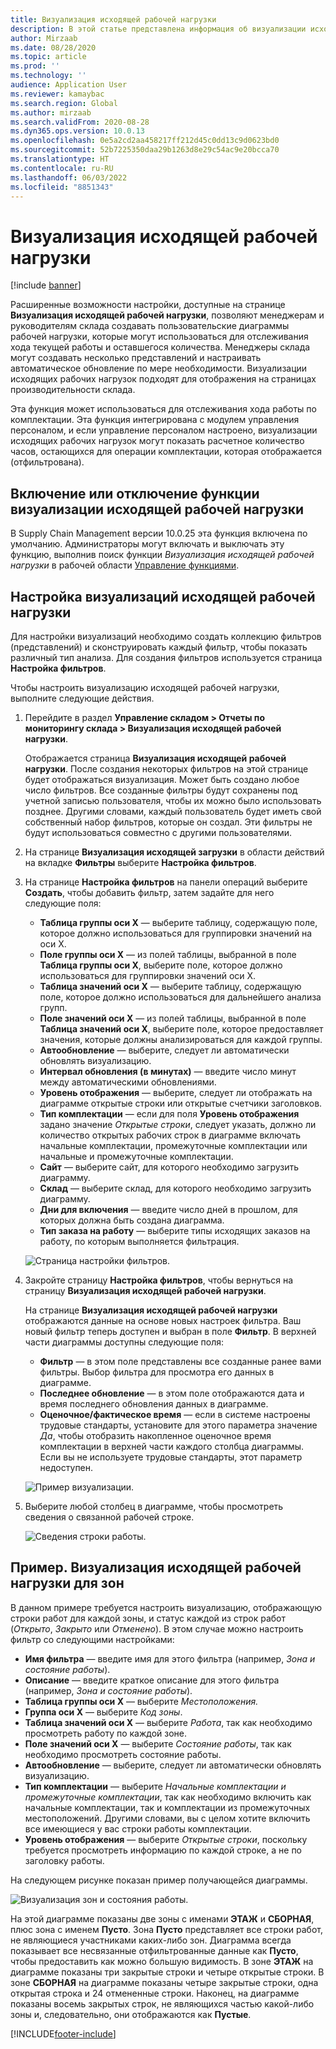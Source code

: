 ```yaml
---
title: Визуализация исходящей рабочей нагрузки
description: В этой статье представлена информация об визуализации исходящей рабочей нагрузке. Эта функция позволяет менеджерам склада и супервизорам создавать пользовательские диаграммы рабочей нагрузки, которые могут использоваться для отслеживания хода текущей работы и количества остатков. Менеджеры склада могут создавать несколько представлений и настраивать автоматическое обновление по мере необходимости.
author: Mirzaab
ms.date: 08/28/2020
ms.topic: article
ms.prod: ''
ms.technology: ''
audience: Application User
ms.reviewer: kamaybac
ms.search.region: Global
ms.author: mirzaab
ms.search.validFrom: 2020-08-28
ms.dyn365.ops.version: 10.0.13
ms.openlocfilehash: 0e5a2cd2aa458217ff212d45c0dd13c9d0623bd0
ms.sourcegitcommit: 52b7225350daa29b1263d8e29c54ac9e20bcca70
ms.translationtype: HT
ms.contentlocale: ru-RU
ms.lasthandoff: 06/03/2022
ms.locfileid: "8851343"
---
```

# <a name="outbound-workload-visualization"></a>Визуализация исходящей рабочей нагрузки

[!include [banner](../includes/banner.md)]

Расширенные возможности настройки, доступные на странице **Визуализация исходящей рабочей нагрузки**, позволяют менеджерам и руководителям склада создавать пользовательские диаграммы рабочей нагрузки, которые могут использоваться для отслеживания хода текущей работы и оставшегося количества. Менеджеры склада могут создавать несколько представлений и настраивать автоматическое обновление по мере необходимости. Визуализации исходящих рабочих нагрузок подходят для отображения на страницах производительности склада.

Эта функция может использоваться для отслеживания хода работы по комплектации. Эта функция интегрирована с модулем управления персоналом, и если управление персоналом настроено, визуализации исходящих рабочих нагрузок могут показать расчетное количество часов, остающихся для операции комплектации, которая отображается (отфильтрована).

## <a name="turn-the-outbound-workload-visualization-feature-on-or-off"></a>Включение или отключение функции визуализации исходящей рабочей нагрузки

В Supply Chain Management версии 10.0.25 эта функция включена по умолчанию. Администраторы могут включать и выключать эту функцию, выполнив поиск функции *Визуализация исходящей рабочей нагрузки* в рабочей области [Управление функциями](../../fin-ops-core/fin-ops/get-started/feature-management/feature-management-overview.md).

## <a name="set-up-outbound-workload-visualizations"></a>Настройка визуализаций исходящей рабочей нагрузки

Для настройки визуализаций необходимо создать коллекцию фильтров (представлений) и сконструировать каждый фильтр, чтобы показать различный тип анализа. Для создания фильтров используется страница **Настройка фильтров**.

Чтобы настроить визуализацию исходящей рабочей нагрузки, выполните следующие действия.

1. Перейдите в раздел **Управление складом \> Отчеты по мониторингу склада \> Визуализация исходящей рабочей нагрузки**.

    Отображается страница **Визуализация исходящей рабочей нагрузки**. После создания некоторых фильтров на этой странице будет отображаться визуализация. Может быть создано любое число фильтров. Все созданные фильтры будут сохранены под учетной записью пользователя, чтобы их можно было использовать позднее. Другими словами, каждый пользователь будет иметь свой собственный набор фильтров, которые он создал. Эти фильтры не будут использоваться совместно с другими пользователями.

1. На странице **Визуализация исходящей загрузки** в области действий на вкладке **Фильтры** выберите **Настройка фильтров**.
1. На странице **Настройка фильтров** на панели операций выберите **Создать**, чтобы добавить фильтр, затем задайте для него следующие поля:

    - **Таблица группы оси X** — выберите таблицу, содержащую поле, которое должно использоваться для группировки значений на оси X.
    - **Поле группы оси X** — из полей таблицы, выбранной в поле **Таблица группы оси X**, выберите поле, которое должно использоваться для группировки значений оси X.
    - **Таблица значений оси X** — выберите таблицу, содержащую поле, которое должно использоваться для дальнейшего анализа групп.
    - **Поле значений оси X** — из полей таблицы, выбранной в поле **Таблица значений оси X**, выберите поле, которое предоставляет значения, которые должны анализироваться для каждой группы.
    - **Автообновление** — выберите, следует ли автоматически обновлять визуализацию.
    - **Интервал обновления (в минутах)** — введите число минут между автоматическими обновлениями.
    - **Уровень отображения** — выберите, следует ли отображать на диаграмме открытые строки или открытые счетчики заголовков.
    - **Тип комплектации** — если для поля **Уровень отображения** задано значение _Открытые строки_, следует указать, должно ли количество открытых рабочих строк в диаграмме включать начальные комплектации, промежуточные комплектации или начальные и промежуточные комплектации.
    - **Сайт** — выберите сайт, для которого необходимо загрузить диаграмму.
    - **Склад** — выберите склад, для которого необходимо загрузить диаграмму.
    - **Дни для включения** — введите число дней в прошлом, для которых должна быть создана диаграмма.
    - **Тип заказа на работу** — выберите типы исходящих заказов на работу, по которым выполняется фильтрация.

    ![Страница настройки фильтров.](media/work-viz-filters-1.png "Страница настройки фильтров")

1. Закройте страницу **Настройка фильтров**, чтобы вернуться на страницу **Визуализация исходящей рабочей нагрузки**.

    На странице **Визуализация исходящей рабочей нагрузки** отображаются данные на основе новых настроек фильтра. Ваш новый фильтр теперь доступен и выбран в поле **Фильтр**. В верхней части диаграммы доступны следующие поля:

    - **Фильтр** — в этом поле представлены все созданные ранее вами фильтры. Выбор фильтра для просмотра его данных в диаграмме.
    - **Последнее обновление** — в этом поле отображаются дата и время последнего обновления данных в диаграмме.
    - **Оценочное/фактическое время** — если в системе настроены трудовые стандарты, установите для этого параметра значение *Да*, чтобы отобразить накопленное оценочное время комплектации в верхней части каждого столбца диаграммы. Если вы не используете трудовые стандарты, этот параметр недоступен.

    ![Пример визуализации.](media/work-viz-chart.png "Пример визуализации")

1. Выберите любой столбец в диаграмме, чтобы просмотреть сведения о связанной рабочей строке.

    ![Сведения строки работы.](media/work-viz-work-details.png "Сведения строки работы")

## <a name="example-outbound-workload-visualization-for-zones"></a>Пример. Визуализация исходящей рабочей нагрузки для зон

В данном примере требуется настроить визуализацию, отображающую строки работ для каждой зоны, и статус каждой из строк работ (_Открыто_, _Закрыто_ или _Отменено_). В этом случае можно настроить фильтр со следующими настройками:

- **Имя фильтра** — введите имя для этого фильтра (например, _Зона и состояние работы_).
- **Описание** — введите краткое описание для этого фильтра (например, _Зона и состояние работы_).
- **Таблица группы оси X** — выберите _Местоположения._
- **Группа оси X** — выберите _Код зоны_.
- **Таблица значений оси X** — выберите _Работа_, так как необходимо просмотреть работу по каждой зоне.
- **Поле значений оси X** — выберите _Состояние работы_, так как необходимо просмотреть состояние работы.
- **Автообновление** — выберите, следует ли автоматически обновлять визуализацию.
- **Тип комплектации** — выберите _Начальные комплектации и промежуточные комплектации_, так как необходимо включить как начальные комплектации, так и комплектации из промежуточных местоположений. Другими словами, вы с целом хотите включить все имеющиеся у вас строки работы комплектации.
- **Уровень отображения** — выберите _Открытые строки_, поскольку требуется просмотреть информацию по каждой строке, а не по заголовку работы.

На следующем рисунке показан пример получающейся диаграммы.

![Визуализация зон и состояния работы.](media/work-viz-chart.png "Визуализация зон и состояния работы")

На этой диаграмме показаны две зоны с именами **ЭТАЖ** и **СБОРНАЯ**, плюс зона с именем **Пусто**. Зона **Пусто** представляет все строки работ, не являющиеся участниками каких-либо зон. Диаграмма всегда показывает все несвязанные отфильтрованные данные как **Пусто**, чтобы предоставить как можно большую видимость. В зоне **ЭТАЖ** на диаграмме показаны три закрытые строки и четыре открытые строки. В зоне **СБОРНАЯ** на диаграмме показаны четыре закрытые строки, одна открытая строка и 24 отмененные строки. Наконец, на диаграмме показаны восемь закрытых строк, не являющихся частью какой-либо зоны и, следовательно, они отображаются как **Пустые**.


[!INCLUDE[footer-include](../../includes/footer-banner.md)]